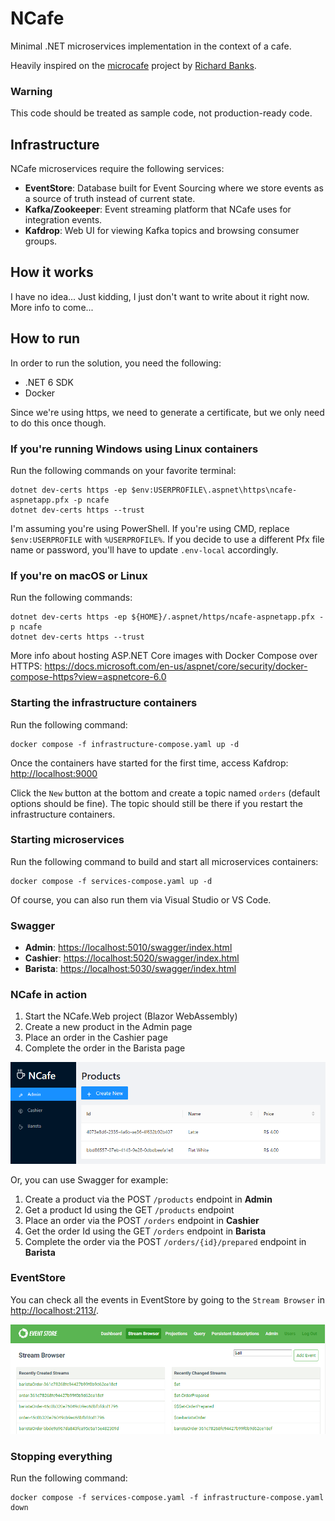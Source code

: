 # NCafe

Minimal .NET microservices implementation in the context of a cafe.

Heavily inspired on the [microcafe](https://github.com/rbanks54/microcafe) project by [Richard Banks](https://github.com/rbanks54).

### Warning

This code should be treated as sample code, not production-ready code.

## Infrastructure

NCafe microservices require the following services:

- **EventStore**: Database built for Event Sourcing where we store events as a source of truth instead of current state.
- **Kafka/Zookeeper**: Event streaming platform that NCafe uses for integration events.
- **Kafdrop**: Web UI for viewing Kafka topics and browsing consumer groups.

## How it works

I have no idea... Just kidding, I just don't want to write about it right now. More info to come...

## How to run

In order to run the solution, you need the following:

- .NET 6 SDK
- Docker

Since we're using https, we need to generate a certificate, but we only need to do this once though.

### If you're running Windows using Linux containers

Run the following commands on your favorite terminal:

    dotnet dev-certs https -ep $env:USERPROFILE\.aspnet\https\ncafe-aspnetapp.pfx -p ncafe
    dotnet dev-certs https --trust

I'm assuming you're using PowerShell. If you're using CMD, replace `$env:USERPROFILE` with `%USERPROFILE%`.
If you decide to use a different Pfx file name or password, you'll have to update `.env-local` accordingly.

### If you're on macOS or Linux

Run the following commands:

    dotnet dev-certs https -ep ${HOME}/.aspnet/https/ncafe-aspnetapp.pfx -p ncafe
    dotnet dev-certs https --trust

More info about hosting ASP.NET Core images with Docker Compose over HTTPS: https://docs.microsoft.com/en-us/aspnet/core/security/docker-compose-https?view=aspnetcore-6.0

### Starting the infrastructure containers

Run the following command:

    docker compose -f infrastructure-compose.yaml up -d

Once the containers have started for the first time, access Kafdrop: [http://localhost:9000](http://localhost:9000)

Click the `New` button at the bottom and create a topic named `orders` (default options should be fine).
The topic should still be there if you restart the infrastructure containers.

### Starting microservices

Run the following command to build and start all microservices containers:

    docker compose -f services-compose.yaml up -d

Of course, you can also run them via Visual Studio or VS Code.

### Swagger

- **Admin**: [https://localhost:5010/swagger/index.html](https://localhost:5010/swagger/index.html)
- **Cashier**: [https://localhost:5020/swagger/index.html](https://localhost:5020/swagger/index.html)
- **Barista**: [https://localhost:5030/swagger/index.html](https://localhost:5030/swagger/index.html)

### NCafe in action

1. Start the NCafe.Web project (Blazor WebAssembly)
2. Create a new product in the Admin page
3. Place an order in the Cashier page
4. Complete the order in the Barista page

![Admin Screenshot](images/admin.png?raw=true)

Or, you can use Swagger for example:

1. Create a product via the POST `/products` endpoint in **Admin**
2. Get a product Id using the GET `/products` endpoint
3. Place an order via the POST `/orders` endpoint in **Cashier**
4. Get the order Id using the GET `/orders` endpoint in **Barista**
5. Complete the order via the POST `/orders/{id}/prepared` endpoint in **Barista**

### EventStore

You can check all the events in EventStore by going to the `Stream Browser`
in [http://localhost:2113/](http://localhost:2113/).

![EventStore Screenshot](images/eventstore.png?raw=true)

### Stopping everything

Run the following command:

    docker compose -f services-compose.yaml -f infrastructure-compose.yaml down
